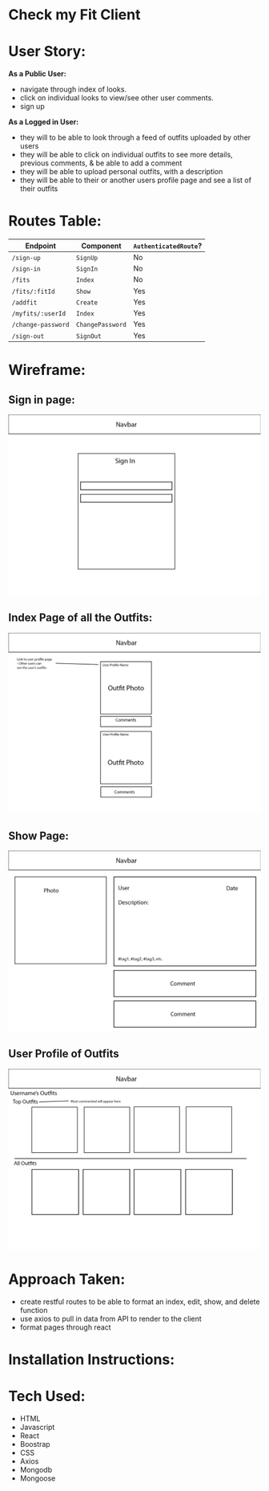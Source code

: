 # Check my Fit Client

# User Story:

**As a Public User:**
- navigate through index of looks.
- click on individual looks to view/see other user comments.
- sign up

**As a Logged in User:**
- they will to be able to look through a feed of outfits uploaded by other users
- they will be able to click on individual outfits to see more details, previous comments, & be able to add a comment
- they will be able to upload personal outfits, with a description
- they will be able to their or another users profile page and see a list of their outfits 


# Routes Table:

| Endpoint         | Component | `AuthenticatedRoute`? |
|------------------|-------------------|-------|
| `/sign-up`       | `SignUp`    | No |
| `/sign-in`       | `SignIn`    | No |
| `/fits`  | `Index`     | No |
| `/fits/:fitId`  | `Show`| Yes |
| `/addfit`      | `Create`   | Yes | 
| `/myfits/:userId`  | `Index`| Yes |
| `/change-password` | `ChangePassword`  | Yes |
| `/sign-out`        | `SignOut`   | Yes |


# Wireframe:
## Sign in page:
![sign in page](./public/signin.png)
## Index Page of all the Outfits: 
![index page](./public/index.png)
## Show Page:
![show page](./public/show.png)
## User Profile of Outfits
![user profile page](./public/profile.png)
 


# Approach Taken:
- create restful routes to be able to format an index, edit, show, and delete function
- use axios to pull in data from API to render to the client 
- format pages through react

# Installation Instructions:

# Tech Used:
- HTML
- Javascript
- React
- Boostrap
- CSS
- Axios
- Mongodb
- Mongoose

